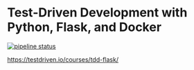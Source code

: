 # Test-Driven Development with Python, Flask, and Docker

[![pipeline status](https://gitlab.com/testdriven/flask-tdd-docker/badges/master/pipeline.svg)](https://gitlab.com/testdriven/flask-tdd-docker/commits/master)

https://testdriven.io/courses/tdd-flask/
